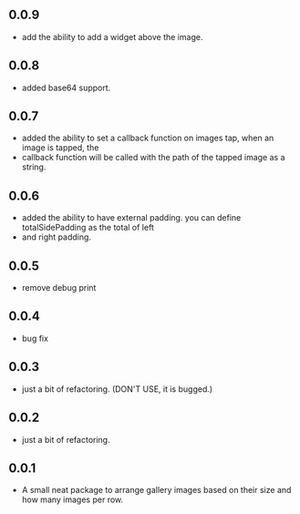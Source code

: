 ## 0.0.9

* add the ability to add a widget above the image.


## 0.0.8

* added base64 support.


## 0.0.7

* added the ability to set a callback function on images tap, when an image is tapped, the 
* callback function will be called with the path of the tapped image as a string.

## 0.0.6

* added the ability to have external padding. you can define totalSidePadding as the total of left
* and right padding.

## 0.0.5

* remove debug print

## 0.0.4

* bug fix

## 0.0.3

* just a bit of refactoring. (DON'T USE, it is bugged.)

## 0.0.2

* just a bit of refactoring.

## 0.0.1

* A small neat package to arrange gallery images based on their size and how many images per row.
